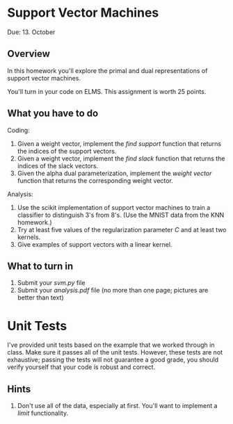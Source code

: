 Support Vector Machines
=

Due: 13. October

Overview
--------

In this homework you'll explore the primal and dual representations of support
vector machines.

You'll turn in your code on ELMS.  This assignment is worth 25
points.

What you have to do
----

Coding:

1.  Given a weight vector, implement the *find support* function that returns the indices of the support vectors.
1.  Given a weight vector, implement the *find slack* function that returns the indices of the slack vectors.
1.  Given the alpha dual parameterization, implement the *weight vector* function that returns the corresponding weight vector.

Analysis:

1.  Use the scikit implementation of support vector machines to train a classifier to distinguish 3's from 8's.  (Use the MNIST data from the KNN homework.)
1.  Try at least five values of the regularization parameter _C_ and at least two kernels.
1.  Give examples of support vectors with a linear kernel.

What to turn in
-

1.  Submit your _svm.py_ file
1.  Submit your _analysis.pdf_ file (no more than one page; pictures
    are better than text)

Unit Tests
=

I've provided unit tests based on the example that we worked through in class.
Make sure it passes all of the unit tests.  However, these tests are not exhaustive; passing the tests will not
guarantee a good grade, you should verify yourself that your code is robust and
correct.


Hints
-

1.  Don't use all of the data, especially at first.  You'll want to implement a _limit_ functionality.

